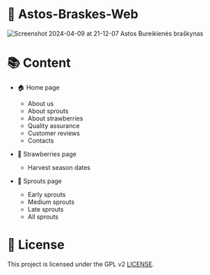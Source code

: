 # 🍓 Astos-Braskes-Web

![Screenshot 2024-04-09 at 21-12-07 Astos Bureikienės braškynas](https://github.com/Edveika/Astos-Braskes-Front-End/assets/113787144/45af6f58-d6d2-4219-aad2-3d290736e452)

# 📚 Content

* 🏠 Home page
  * About us
  * About sprouts
  * About strawberries
  * Quality assurance
  * Customer reviews
  * Contacts
    
* 🍓 Strawberries page
  * Harvest season dates
    
* 🌱 Sprouts page
  * Early sprouts
  * Medium sprouts
  * Late sprouts
  * All sprouts

# 📜 License

This project is licensed under the GPL v2 [LICENSE](LICENSE).
